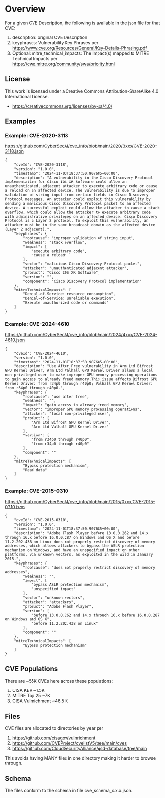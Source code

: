 # Overview

For a given CVE Description, the following is available in the json file for that CVE:
1. description: original CVE Description
2. keyphrases: Vulnerability Key Phrases per https://www.cve.org/Resources/General/Key-Details-Phrasing.pdf
3. Optional: mitre_technical_impacts: The Impact(s) mapped to MITRE Technical Impacts per https://cwe.mitre.org/community/swa/priority.html 


## License
This work is licensed under a Creative Commons Attribution-ShareAlike 4.0 International License.
- https://creativecommons.org/licenses/by-sa/4.0/


## Examples

### Example: CVE-2020-3118
https://github.com/CyberSecAI/cve_info/blob/main/2020/3xxx/CVE-2020-3118.json
````
{
    "cveId": "CVE-2020-3118",
    "version": "1.0.0",
    "timestamp": "2024-11-03T18:37:50.907685+00:00",
    "description": "A vulnerability in the Cisco Discovery Protocol implementation for Cisco IOS XR Software could allow an unauthenticated, adjacent attacker to execute arbitrary code or cause a reload on an affected device. The vulnerability is due to improper validation of string input from certain fields in Cisco Discovery Protocol messages. An attacker could exploit this vulnerability by sending a malicious Cisco Discovery Protocol packet to an affected device. A successful exploit could allow the attacker to cause a stack overflow, which could allow the attacker to execute arbitrary code with administrative privileges on an affected device. Cisco Discovery Protocol is a Layer 2 protocol. To exploit this vulnerability, an attacker must be in the same broadcast domain as the affected device (Layer 2 adjacent).",
    "keyphrases": {
        "rootcause": "improper validation of string input",
        "weakness": "stack overflow",
        "impact": [
            "execute arbitrary code",
            "cause a reload"
        ],
        "vector": "malicious Cisco Discovery Protocol packet",
        "attacker": "unauthenticated adjacent attacker",
        "product": "Cisco IOS XR Software",
        "version": "",
        "component": "Cisco Discovery Protocol implementation"
    },
    "mitreTechnicalImpacts": [
        "Denial-of-Service: resource consumption",
        "Denial-of-Service: unreliable execution",
        "Execute unauthorized code or commands"
    ]
}
````

### Example: CVE-2024-4610
https://github.com/CyberSecAI/cve_info/blob/main/2024/4xxx/CVE-2024-4610.json


````
{
    "cveId": "CVE-2024-4610",
    "version": "1.0.0",
    "timestamp": "2024-11-03T18:37:50.907685+00:00",
    "description": "Use After Free vulnerability in Arm Ltd Bifrost GPU Kernel Driver, Arm Ltd Valhall GPU Kernel Driver allows a local non-privileged user to make improper GPU memory processing operations to gain access to already freed memory.This issue affects Bifrost GPU Kernel Driver: from r34p0 through r40p0; Valhall GPU Kernel Driver: from r34p0 through r40p0.",
    "keyphrases": {
        "rootcause": "use after free",
        "weakness": "",
        "impact": "gain access to already freed memory",
        "vector": "improper GPU memory processing operations",
        "attacker": "local non-privileged user",
        "product": [
            "Arm Ltd Bifrost GPU Kernel Driver",
            "Arm Ltd Valhall GPU Kernel Driver"
        ],
        "version": [
            "from r34p0 through r40p0",
            "from r34p0 through r40p0"
        ],
        "component": ""
    },
    "mitreTechnicalImpacts": [
        "Bypass protection mechanism",
        "Read data"
    ]
}
````

### Example: CVE-2015-0310
https://github.com/CyberSecAI/cve_info/blob/main/2015/0xxx/CVE-2015-0310.json

````
{
    "cveId": "CVE-2015-0310",
    "version": "1.0.0",
    "timestamp": "2024-11-03T18:37:50.907685+00:00",
    "description": "Adobe Flash Player before 13.0.0.262 and 14.x through 16.x before 16.0.0.287 on Windows and OS X and before 11.2.202.438 on Linux does not properly restrict discovery of memory addresses, which allows attackers to bypass the ASLR protection mechanism on Windows, and have an unspecified impact on other platforms, via unknown vectors, as exploited in the wild in January 2015.",
    "keyphrases": {
        "rootcause": "does not properly restrict discovery of memory addresses",
        "weakness": "",
        "impact": [
            "bypass ASLR protection mechanism",
            "unspecified impact"
        ],
        "vector": "unknown vectors",
        "attacker": "attackers",
        "product": "Adobe Flash Player",
        "version": [
            "before 13.0.0.262 and 14.x through 16.x before 16.0.0.287 on Windows and OS X",
            "before 11.2.202.438 on Linux"
        ],
        "component": ""
    },
    "mitreTechnicalImpacts": [
        "Bypass protection mechanism"
    ]
}
````


## CVE Populations

There are ~55K CVEs here across these populations:
1. CISA KEV ~1.5K
2. MITRE Top 25 ~7K
3. CISA Vulnrichment ~46.5 K


## Files
CVE files are allocated to directories by year per
1. https://github.com/cisagov/vulnrichment
2. https://github.com/CVEProject/cvelistV5/tree/main/cves
3. https://github.com/CloudSecurityAlliance/gsd-database/tree/main

This avoids having MANY files in one directory making it harder to browse through.



## Schema

The files conform to the schema in file cve_schema_x.x.x.json.